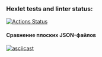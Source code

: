 ### Hexlet tests and linter status:
[![Actions Status](https://github.com/vladimir-ioshkin/frontend-project-lvl2/workflows/hexlet-check/badge.svg)](https://github.com/vladimir-ioshkin/frontend-project-lvl2/actions)

#### Сравнение плоских JSON-файлов
[![asciicast](https://asciinema.org/a/ur6tACu1z9HSOhmVUAPw7Iz3e.svg)](https://asciinema.org/a/ur6tACu1z9HSOhmVUAPw7Iz3e)
